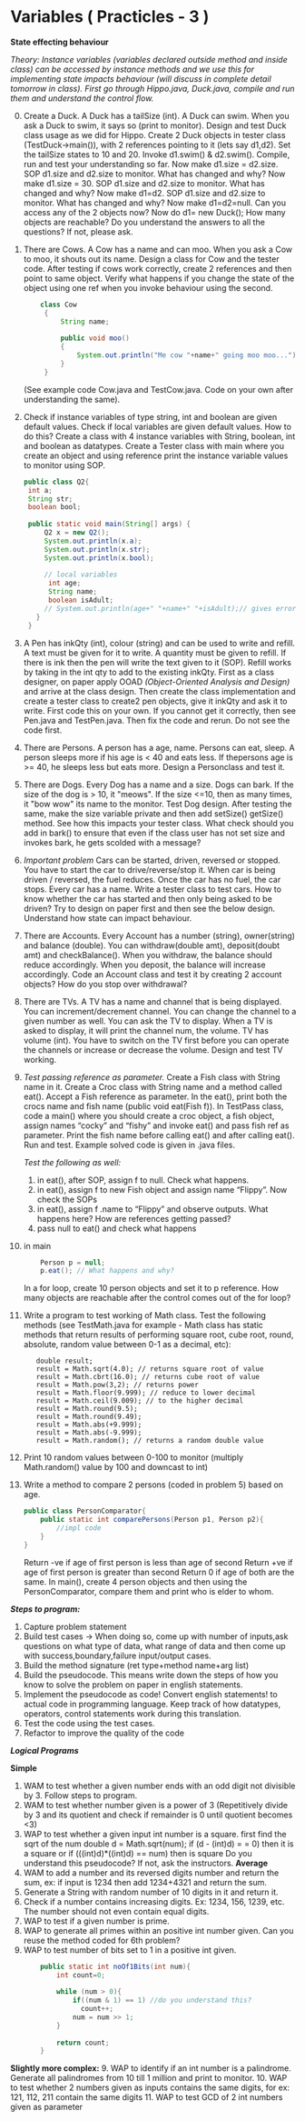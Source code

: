 

# Variables ( Practicles - 3 )

**State effecting behaviour**

*Theory: Instance variables (variables declared outside method and inside class) can be accessed by instance methods and we use this for implementing state impacts behaviour (will discuss in complete detail tomorrow in class). First go through Hippo.java, Duck.java, compile and run them and understand the control flow.*

0. Create a Duck. A Duck has a tailSize (int). A Duck can swim. When you ask a Duck to swim, it says so (print to monitor).
   Design and test Duck class usage as we did for Hippo. Create 2 Duck objects in tester class (TestDuck->main()), with 2 references pointing to it (lets say d1,d2). Set the tailSize states to 10 and 20. Invoke d1.swim() & d2.swim(). Compile, run and test your understanding so far.
   Now make d1.size = d2.size. SOP d1.size and d2.size to monitor. What has changed and why?
   Now make d1.size = 30. SOP d1.size and d2.size to monitor. What has changed and why?
   Now make d1=d2. SOP d1.size and d2.size to monitor. What has changed and why?  Now make d1=d2=null. Can you access any of the 2 objects now? Now do d1= new Duck(); How many objects are reachable? Do you understand the answers to all the questions? If not, please ask.

1. There are Cows. A Cow has a name and can moo. When you ask a Cow to moo, it shouts out its name. Design a class for Cow and the tester code. After testing if cows work correctly, create 2 references and then point to same object. Verify what happens if you change the state of the object using one ref when you invoke behaviour using the second.
   ```java
	   class Cow  
		{  
		    String name;  
		  
		    public void moo()  
		    {  
		        System.out.println("Me cow "+name+" going moo moo...");  
		    }  
		}
   ```

   (See example code Cow.java and TestCow.java. Code on your own after
   understanding the same).

2. Check if instance variables of type string, int and boolean are given default values. Check if local variables are given default values. How to do this?
   Create a class with 4 instance variables with String, boolean, int and boolean as datatypes. Create a Tester class with main where you create an object and using reference print the instance variable values to monitor using SOP.
   ```java
   public class Q2{  
    int a;  
    String str;  
    boolean bool;  
  
    public static void main(String[] args) {  
        Q2 x = new Q2();  
        System.out.println(x.a);  
        System.out.println(x.str);  
        System.out.println(x.bool);  
  
        // local variables  
		 int age;  
	     String name;  
	     boolean isAdult;  
	    // System.out.println(age+" "+name+" "+isAdult);// gives error
	  }  
	}
   ```

3. A Pen has inkQty (int), colour (string) and can be used to write and refill. A text must be given for it to write. A quantity must be given to refill. If there is ink then the pen will write the text given to it (SOP). Refill works by taking in the int qty to add to the existing inkQty. First as a class designer, on paper apply OOAD *(Object-Oriented Analysis and Design)* and arrive at the class design. Then create the class implementation and create a tester class to create2 pen objects, give it inkQty and ask it to write. First code this on your own. If you cannot get it correctly, then see Pen.java and TestPen.java. Then fix the code and rerun. Do not see the code first.
4. There are Persons. A person has a age, name. Persons can eat, sleep. A person sleeps more if his age is < 40 and eats less. If thepersons age is >= 40, he sleeps less but eats more. Design a Personclass and test it.
5. There are Dogs. Every Dog has a name and a size. Dogs can bark. If the size of the dog is > 10, it "meows". If the size <=10, then as many times, it "bow wow" its name to the monitor. Test Dog design. After testing the same, make the size variable private and then add setSize() getSize() method. See how this impacts your tester class. What check
   should you add in bark() to ensure that even if the class user has not set size and invokes bark, he gets scolded with a message?
6. *Important problem* Cars can be started, driven, reversed or stopped. You have to start the car to drive/reverse/stop it. When car is being driven / reversed, the fuel reduces. Once the car has no fuel, the car stops. Every car has a name. Write a tester class to test cars. How to know whether the car has started and then only being asked to be driven? Try to design on paper first and then see the below design. Understand how state can impact behaviour.
7. There are Accounts. Every Account has a number (string), owner(string) and balance (double). You can withdraw(double amt), deposit(doubt amt) and checkBalance(). When you withdraw, the balance should reduce accordingly. When you deposit, the balance will increase accordingly. Code an Account class and test it by creating 2 account objects? How do you stop over withdrawal?
8. There are TVs. A TV has a name and channel that is being displayed. You can increment/decrement channel. You can change the channel to a given number as well. You can ask the TV to display. When a TV is asked to display, it will print the channel num, the volume. TV has volume (int). You have to switch on the TV first before you can operate the channels or increase or decrease the volume. Design and test TV working.

9. *Test passing reference as parameter.* Create a Fish class with String name in it. Create a Croc class with String name and a method called eat(). Accept a Fish reference as parameter. In the eat(), print both the crocs name and fish name (public void eat(Fish f)). In TestPass class, code a main() where you should create a croc object, a fish object, assign names “cocky” and “fishy” and invoke eat() and pass fish ref as
   parameter. Print the fish name before calling eat() and after calling
   eat(). Run and test. Example solved code is given in .java files.

   *Test the following as well:*
   1. in eat(), after SOP, assign f to null. Check what happens.
   2. in eat(), assign f to new Fish object and assign name “Flippy”. Now check the SOPs
   3. in eat(), assign f .name to “Flippy” and observe outputs. What happens here? How are references getting passed?
   4. pass null to eat() and check what happens

10. in main
    ```java
	    Person p = null;
		p.eat(); // What happens and why?
    ```
    In a for loop, create 10 person objects and set it to p reference. How many objects are reachable after the control comes out of the for loop?

11. Write a program to test working of Math class. Test the following methods (see TestMath.java for example - Math class has static methods that return results of performing square root, cube root, round, absolute, random value between 0-1 as a decimal, etc):
     ```
	    double result;  
		result = Math.sqrt(4.0); // returns square root of value  
		result = Math.cbrt(16.0); // returns cube root of value  
		result = Math.pow(3,2); // returns power  
		result = Math.floor(9.999); // reduce to lower decimal  
		result = Math.ceil(9.009); // to the higher decimal  
		result = Math.round(9.5);  
		result = Math.round(9.49);  
		result = Math.abs(+9.999);  
		result = Math.abs(-9.999);  
		result = Math.random(); // returns a random double value
     ```

12. Print 10 random values between 0-100 to monitor (multiply Math.random() value by 100 and downcast to int)
13. Write a method to compare 2 persons (coded in problem 5) based on age.
      ```java
      public class PersonComparator{
	      public static int comparePersons(Person p1, Person p2){
		      //impl code
	      }
      }
      ```

    Return -ve if age of first person is less than age of second
    Return +ve if age of first person is greater than second
    Return 0 if age of both are the same.
    In main(), create 4 person objects and then using the PersonComparator, compare them and print who is elder to whom.

***Steps to program:***
1. Capture problem statement
2. Build test cases -> When doing so, come up with number of inputs,ask questions on what type of data, what range of data and then come up with success,boundary,failure input/output cases.
3. Build the method signature (ret type+method name+arg list)
4.  Build the pseudocode. This means write down the steps of how you know to solve the problem on paper in english statements.
5. Implement the pseudocode as code! Convert english statements! to actual code in programming language. Keep track of how datatypes, operators, control statements work during this translation.
6. Test the code using the test cases.
7. Refactor to improve the quality of the code

***Logical Programs***

**Simple**
1. WAM to test whether a given number ends with an odd digit not divisible by 3. Follow steps to program.
2. WAM to test whether number given is a power of 3 (Repetitively divide by 3 and its   quotient and check if remainder is 0 until quotient becomes <3)
3. WAP to test whether a given input int number is a square.
   first find the sqrt of the num
   double d = Math.sqrt(num);
   if (d - (int)d) = = 0) then it is a square
   or
   if (((int)d)*((int)d) == num) then is square
   Do you understand this pseudocode? If not, ask the instructors.
   **Average**
3. WAM to add a number and its reversed digits number and return the sum, ex: if input is 1234 then add 1234+4321 and return the sum.
4. Generate a String with random number of 10 digits in it and return it.
5. Check if a number contains increasing digits. Ex: 1234, 156, 1239, etc. The number should not even contain equal digits.
6. WAP to test if a given number is prime.
7. WAP to generate all primes within an positive int number given. Can you reuse the method coded for 6th problem?
8. WAP to test number of bits set to 1 in a positive int given.
    ```java
	    public static int noOf1Bits(int num){  
		    int count=0;  
		  
		    while (num > 0){  
		        if((num & 1) == 1) //do you understand this?  
				  count++;  
		        num = num >> 1;  
		    }  
	  
		    return count;  
		}
    ```
**Slightly more complex:**
9. WAP to identify if an int number is a palindrome. Generate all palindromes from 10 till 1 million and print to monitor.
10. WAP to test whether 2 numbers given as inputs contains the same digits, for ex: 121, 112, 211 contain the same digits
11. WAP to test GCD of 2 int numbers given as parameter